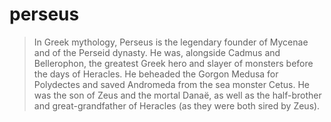 # perseus

> In Greek mythology, Perseus is the legendary founder of Mycenae and of the Perseid dynasty. He was, alongside Cadmus and Bellerophon, the greatest Greek hero and slayer of monsters before the days of Heracles. He beheaded the Gorgon Medusa for Polydectes and saved Andromeda from the sea monster Cetus. He was the son of Zeus and the mortal Danaë, as well as the half-brother and great-grandfather of Heracles (as they were both sired by Zeus).
